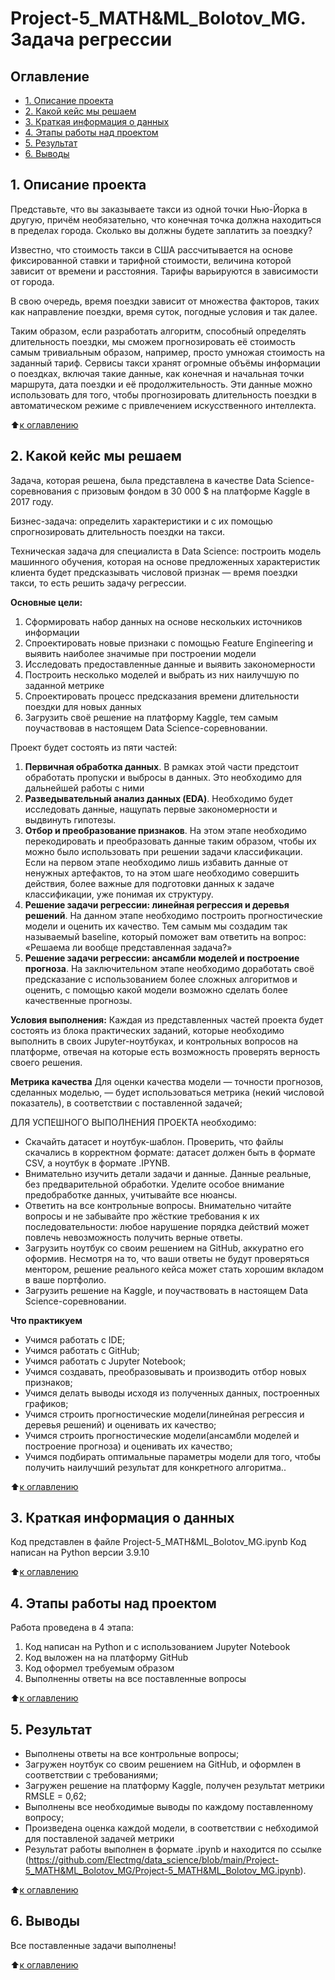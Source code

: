 # Project-5_MATH&ML_Bolotov_MG. Задача регрессии

## Оглавление
* [1. Описание проекта](https://github.com/Electmg/data_science/blob/main/Project-5_MATH&ML_Bolotov_MG/README.md#Описание-проекта)
* [2. Какой кейс мы решаем](https://github.com/Electmg/data_science/blob/main/Project-5_MATH&ML_Bolotov_MG/README.md#какой-кейс-мы-решаем)
* [3. Краткая информация о данных](https://github.com/Electmg/data_science/blob/main/Project-5_MATH&ML_Bolotov_MG/README.md#Краткая-информация-о-данных)
* [4. Этапы работы над проектом](https://github.com/Electmg/data_science/blob/main/Project-5_MATH&ML_Bolotov_MG/README.md#Этапы-работы-над-проектом)
* [5. Результат](https://github.com/Electmg/data_science/blob/main/Project-5_MATH&ML_Bolotov_MG/README.md#Результат)
* [6. Выводы](https://github.com/Electmg/data_science/blob/main/Project-5_MATH&ML_Bolotov_MG/README.md#Выводы)

## 1. Описание проекта
Представьте, что вы заказываете такси из одной точки Нью-Йорка в другую, причём необязательно, что конечная точка должна находиться в пределах города. Сколько вы должны будете заплатить за поездку?

Известно, что стоимость такси в США рассчитывается на основе фиксированной ставки и тарифной стоимости, величина которой зависит от времени и расстояния. Тарифы варьируются в зависимости от города.

В свою очередь, время поездки зависит от множества факторов, таких как направление поездки, время суток, погодные условия и так далее.

Таким образом, если разработать алгоритм, способный определять длительность поездки, мы сможем прогнозировать её стоимость самым тривиальным образом, например, просто умножая стоимость на заданный тариф.
Сервисы такси хранят огромные объёмы информации о поездках, включая такие данные, как конечная и начальная точки маршрута, дата поездки и её продолжительность. Эти данные можно использовать для того, чтобы прогнозировать длительность поездки в автоматическом режиме с привлечением искусственного интеллекта.



:arrow_up:[к оглавлению](https://github.com/Electmg/data_science/blob/main/Project-5_MATH&ML_Bolotov_MG/README.md#Оглавление)

## 2. Какой кейс мы решаем
Задача, которая решена, была представлена в качестве Data Science-соревнования с призовым фондом в 30 000 $ на платформе Kaggle в 2017 году.

Бизнес-задача: определить характеристики и с их помощью спрогнозировать длительность поездки на такси.

Техническая задача для специалиста в Data Science: построить модель машинного обучения, которая на основе предложенных характеристик клиента будет предсказывать числовой признак — время поездки такси, то есть решить задачу регрессии.

**Основные цели:**
1. Сформировать набор данных на основе нескольких источников информации
2. Спроектировать новые признаки с помощью Feature Engineering и выявить наиболее значимые при построении модели
3. Исследовать предоставленные данные и выявить закономерности
4. Построить несколько моделей и выбрать из них наилучшую по заданной метрике
5. Спроектировать процесс предсказания времени длительности поездки для новых данных
6. Загрузить своё решение на платформу Kaggle, тем самым поучаствовав в настоящем Data Science-соревновании.

Проект будет состоять из пяти частей:
1. **Первичная обработка данных**. В рамках этой части предстоит обработать пропуски и выбросы в данных. Это необходимо для дальнейшей работы с ними
2. **Разведывательный анализ данных (EDA)**. Необходимо будет исследовать данные, нащупать первые закономерности и выдвинуть гипотезы.
3. **Отбор и преобразование признаков**. На этом этапе необходимо перекодировать и преобразовать данные таким образом, чтобы их можно было использовать при решении задачи классификации. Если на первом этапе необходимо лишь избавить данные от ненужных артефактов, то на этом шаге необходимо совершить действия, более важные для подготовки данных к задаче классификации, уже понимая их структуру.
4. **Решение задачи регрессии: линейная регрессия и деревья решений**. На данном этапе необходимо построить прогностические модели и оценить их качество. Тем самым мы создадим так называемый baseline, который поможет вам ответить на вопрос: «Решаема ли вообще представленная задача?»
5. **Решение задачи регрессии: ансамбли моделей и построение прогноза**. На заключительном этапе необходимо доработать своё предсказание с использованием более сложных алгоритмов и оценить, с помощью какой модели возможно сделать более качественные прогнозы.

**Условия выполнения:**
Каждая из представленных частей проекта будет состоять из блока практических заданий, которые необходимо выполнить в своих Jupyter-ноутбуках, и контрольных вопросов на платформе, отвечая на которые есть возможность проверять верность своего решения.

**Метрика качества**
Для оценки качества модели — точности прогнозов, сделанных моделью, —  будет использоваться метрика (некий числовой показатель), в соответствии с поставленной задачей;

ДЛЯ УСПЕШНОГО ВЫПОЛНЕНИЯ ПРОЕКТА необходимо:
- Скачайть датасет и ноутбук-шаблон. Проверить, что файлы скачались в корректном формате: датасет должен быть в формате CSV, а ноутбук  в формате .IPYNB.
- Внимательно изучить детали задачи и данные. Данные реальные, без предварительной обработки. Уделите особое внимание предобработке данных, учитывайте все нюансы.
- Ответить на все контрольные вопросы. Внимательно читайте вопросы и не забывайте про жёсткие требования к их последовательности: любое нарушение порядка действий может повлечь невозможность получить верные ответы.
- Загрузить ноутбук со своим решением на GitHub, аккуратно его оформив. Несмотря на то, что ваши ответы не будут проверяться ментором, решение реального кейса может стать хорошим вкладом в ваше портфолио.
- Загрузить решение на Kaggle, и поучаствовать в настоящем Data Science-соревновании.

**Что практикуем**
- Учимся работать с IDE;
- Учимся работать с GitHub;
- Учимся работать с Jupyter Notebook;
- Учимся создавать, преобразовывать и производить отбор новых признаков;
- Учимся делать выводы исходя из полученных данных, построенных графиков;
- Учимся строить прогностические модели(линейная регрессия и деревья решений) и оценивать их качество; 
- Учимся строить прогностические модели(ансамбли моделей и построение прогноза) и оценивать их качество; 
- Учимся подбирать оптимальные параметры модели для того, чтобы получить наилучший результат для конкретного алгоритма..

:arrow_up:[к оглавлению](https://github.com/Electmg/data_science/blob/main/Project-5_MATH&ML_Bolotov_MG/README.md#Оглавление)

## 3. Краткая информация о данных
Код представлен в файле Project-5_MATH&ML_Bolotov_MG.ipynb
Код написан на Python версии 3.9.10

:arrow_up:[к оглавлению](https://github.com/Electmg/data_science/blob/main/Project-5_MATH&ML_Bolotov_MG/README.md#Оглавление)

## 4. Этапы работы над проектом
Работа проведена в 4 этапа:
1) Код написан на Python и с использованием Jupyter Notebook
2) Код выложен на на платформу GitHub
3) Код оформел требуемым образом
4) Выполненны ответы на все поставленные вопросы

:arrow_up:[к оглавлению](https://github.com/Electmg/data_science/blob/main/Project-5_MATH&ML_Bolotov_MG/README.md#Оглавление)

## 5. Результат

- Выполнены ответы на все контрольные вопросы;
- Загружен ноутбук со своим решением на GitHub, и оформлен в соответствии с требованиями;
- Загружен решение на платформу Kaggle, получен результат метрики RMSLE = 0,62;
- Выполнены все необходимые выводы по каждому поставленному вопросу;
- Произведена оценка каждой модели, в соответствии с небходимой для поставленой задачей метрики 
- Результат работы выполнен в формате .ipynb и находится по ссылке (https://github.com/Electmg/data_science/blob/main/Project-5_MATH&ML_Bolotov_MG/Project-5_MATH&ML_Bolotov_MG.ipynb).

:arrow_up:[к оглавлению](https://github.com/Electmg/data_science/blob/main/Project-5_MATH&ML_Bolotov_MG/README.md#Оглавление)


## 6. Выводы
Все поставленные задачи выполнены!

:arrow_up:[к оглавлению](https://github.com/Electmg/data_science/blob/main/Project-5_MATH&ML_Bolotov_MG/README.md#Оглавление)
